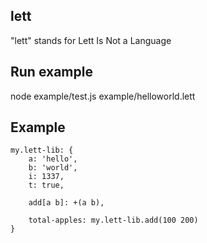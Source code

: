 lett
-

"lett" stands for Lett Is Not a Language

Run example
--

   node example/test.js example/helloworld.lett

Example
--

    my.lett-lib: {
        a: 'hello', 
        b: 'world', 
        i: 1337, 
        t: true, 

        add[a b]: +(a b),

        total-apples: my.lett-lib.add(100 200)
    }


